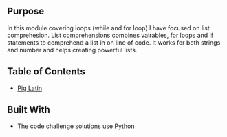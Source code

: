 ## Purpose
In this module covering loops (while and for loop) I have focused on list comprehesion.
List comprehensions combines vairables, for loops and if statements to comprehend a list in on line of code.
It works for both strings and number and helps creating powerful lists.

## Table of Contents

  - [Pig Latin](pig-latin.py)

## Built With

- The code challenge solutions use [Python](https://www.python.org/)
